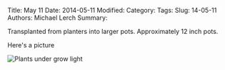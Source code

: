 Title: May 11
Date: 2014-05-11
Modified:
Category:
Tags:
Slug: 14-05-11
Authors: Michael Lerch
Summary:

Transplanted from planters into larger pots.  Approximately 12 inch pots.

Here's a picture

![Plants under grow light]({filename}/images/0511141659.jpg)
